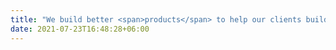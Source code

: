 ```yaml
---
title: "We build better <span>products</span> to help our clients build better <span>companies</span>"
date: 2021-07-23T16:48:28+06:00
---
```

